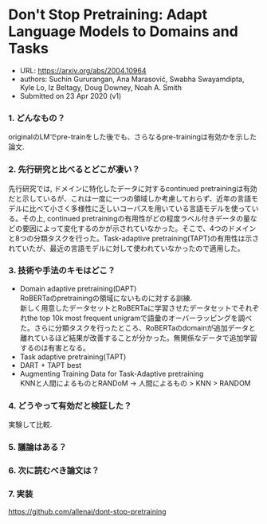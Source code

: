 # Don't Stop Pretraining: Adapt Language Models to Domains and Tasks

* URL: https://arxiv.org/abs/2004.10964
* authors: Suchin Gururangan, Ana Marasović, Swabha Swayamdipta, Kyle Lo, Iz Beltagy, Doug Downey, Noah A. Smith
* Submitted on 23 Apr 2020 (v1)

### 1. どんなもの？
originalのLMでpre-trainをした後でも、さらなるpre-trainingは有効かを示した論文.

### 2. 先行研究と比べるとどこが凄い？  
先行研究では, ドメインに特化したデータに対するcontinued pretrainingは有効だと示しているが、これは一度に一つの領域しか考慮しておらず、近年の言語モデルに比べて小さく多様性に乏しいコーパスを用いている言語モデルを使っている。その上, continued pretrainingの有用性がどの程度ラベル付きデータの量などの要因によって変化するのかが示されていなかった。そこで、4つのドメインと8つの分類タスクを行った。Task-adaptive pretraining(TAPT)の有用性は示されていたが、最近の言語モデルに対して使われていなかったので適用した。

### 3. 技術や手法のキモはどこ？
* Domain adaptive pretraining(DAPT)  
  RoBERTaのpretrainingの領域にないものに対する訓練.  
  新しく用意したデータセットとRoBERTaに学習させたデータセットでそれぞれthe top 10k most frequent unigramで語彙のオーバーラッピングを調べた。さらに分類タスクを行ったところ、RoBERTaのdomainが追加データと離れているほど結果が改善することが分かった。無関係なデータで追加学習するのは有害となる。
* Task adaptive pretraining(TAPT)
* DART + TAPT
  best
* Augmenting Training Data for Task-Adaptive pretraining  
  KNNと人間によるものとRANDoM -> 人間によるもの > KNN > RANDOM


### 4. どうやって有効だと検証した？
実験して比較.

### 5. 議論はある？

### 6. 次に読むべき論文は？

### 7. 実装
https://github.com/allenai/dont-stop-pretraining